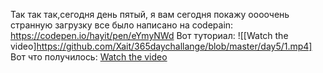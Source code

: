 Так так так,сегодня день пятый, я вам сегодня покажу оооочень странную загрузку все было написано на codepain: https://codepen.io/hayit/pen/eYmyNWd
Вот туториал: ![[Watch the video]https://github.com/Xait/365daychallange/blob/master/day5/1.mp4]
Вот что получилось: [Watch the video](https://github.com/Xait/365daychallange/blob/master/day5/bandicam%202020-01-05%2017-29-06-471.mp4)



